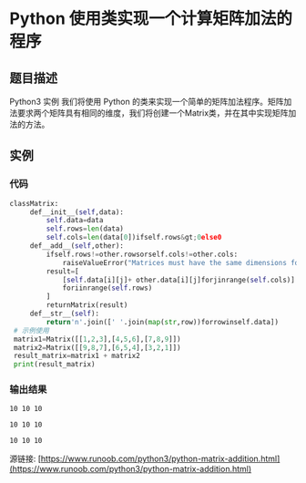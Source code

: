 # Python 使用类实现一个计算矩阵加法的程序

## 题目描述
Python3 实例
我们将使用 Python 的类来实现一个简单的矩阵加法程序。矩阵加法要求两个矩阵具有相同的维度，我们将创建一个Matrix类，并在其中实现矩阵加法的方法。

## 实例
### 代码
```python
classMatrix:
     def__init__(self,data):
         self.data=data
         self.rows=len(data)
         self.cols=len(data[0])ifself.rows&gt;0else0
     def__add__(self,other):
         ifself.rows!=other.rowsorself.cols!=other.cols:
             raiseValueError("Matrices must have the same dimensions for addition.")
         result=[
             [self.data[i][j]+ other.data[i][j]forjinrange(self.cols)]
             foriinrange(self.rows)
         ]
         returnMatrix(result)
     def__str__(self):
         return'n'.join([' '.join(map(str,row))forrowinself.data])
 # 示例使用
 matrix1=Matrix([[1,2,3],[4,5,6],[7,8,9]])
 matrix2=Matrix([[9,8,7],[6,5,4],[3,2,1]])
 result_matrix=matrix1 + matrix2
 print(result_matrix)
```
### 输出结果
```
10 10 10
10 10 10
10 10 10
```
源链接: [https://www.runoob.com/python3/python-matrix-addition.html](https://www.runoob.com/python3/python-matrix-addition.html)